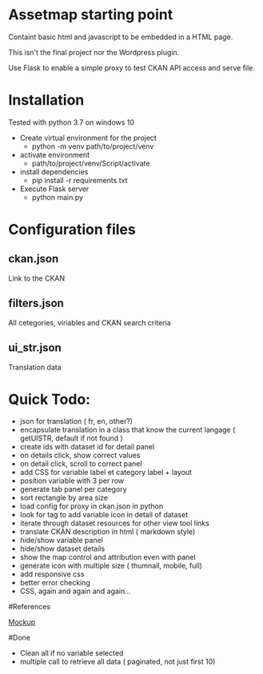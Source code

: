 # Assetmap starting point

Containt basic html and javascript to be embedded in a HTML page.

This isn't the final project nor the Wordpress plugin.

Use Flask to enable a simple proxy to test CKAN API access and serve file.

# Installation

Tested with python 3.7 on windows 10

* Create virtual environment for the project
    * python -m venv path/to/project/venv
* activate environment
    * path/to/project/venv/Script/activate
* install dependencies
    * pip install -r requirements.txt
* Execute Flask server
    * python main.py
    
# Configuration files

## ckan.json
 
Link to the CKAN 

## filters.json

All cetegories, viriables and CKAN search criteria

## ui_str.json

Translation data

# Quick Todo:

* json for translation ( fr, en, other?)
* encapsulate translation in a class that know the current langage ( getUISTR, default if not found )
* create ids with dataset id for detail panel
* on details click, show correct values
* on detail click, scroll to correct panel
* add CSS for variable label et category label + layout
* position variable with 3 per row
* generate tab panel per category
* sort rectangle by area size
* load config for proxy in ckan.json in python
* look for tag to add variable icon in detail of dataset
* iterate through dataset resources for other view tool links
* translate CKAN description in html ( markdown style)
* hide/show variable panel
* hide/show dataset details
* show the map control and attribution even with panel
* generate icon with multiple size ( thumnail, mobile, full)
* add responsive css
* better error checking
* CSS, again and again and again...

#References

[Mockup](https://xd.adobe.com/view/f27999f2-a6d1-4498-51b1-37dc757286ff-8448/screen/6b487dff-190c-45b1-b1ca-478295611337/Web-1920-15/)

#Done
* Clean all if no variable selected 
* multiple call to retrieve all data ( paginated, not just first 10)